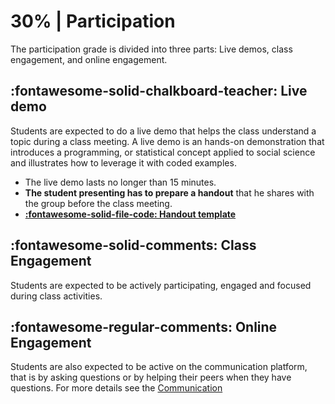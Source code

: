 # 30% | Participation

The participation grade is divided into three parts: Live demos, class engagement, and online engagement.

## **:fontawesome-solid-chalkboard-teacher: Live demo**

Students are expected to do a live demo that helps the class understand a topic during a class meeting. A live demo is an hands-on demonstration that introduces a programming, or statistical concept applied to social science and illustrates how to leverage it with coded examples.

- The live demo lasts no longer than 15 minutes.
- **The student presenting has to prepare a handout** that he shares with the group before the class meeting.
- [**:fontawesome-solid-file-code: Handout template**](https://colab.research.google.com/github/mickaeltemporao/itds/blob/main/materials/handout-template.ipynb)

## **:fontawesome-solid-comments: Class Engagement**

Students are expected to be actively participating, engaged and focused during class activities.

## **:fontawesome-regular-comments: Online Engagement**

Students are also expected to be active on the communication platform, that is by asking questions or by helping their peers when they have questions. For more details see the [Communication](../syllabus.md#communication)

